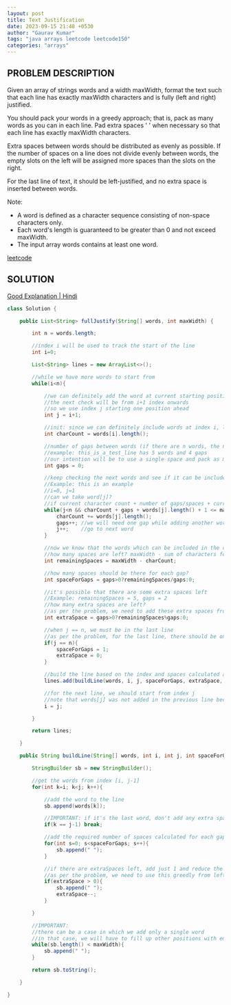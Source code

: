 ```yaml
---
layout: post
title: Text Justification
date: 2023-09-15 21:48 +0530
author: "Gaurav Kumar"
tags: "java arrays leetcode leetcode150"
categories: "arrays"
---
```


## PROBLEM DESCRIPTION

Given an array of strings words and a width maxWidth, format the text such that each line has exactly maxWidth characters and is fully (left and right) justified.

You should pack your words in a greedy approach; that is, pack as many words as you can in each line. Pad extra spaces ' ' when necessary so that each line has exactly maxWidth characters.

Extra spaces between words should be distributed as evenly as possible. If the number of spaces on a line does not divide evenly between words, the empty slots on the left will be assigned more spaces than the slots on the right.

For the last line of text, it should be left-justified, and no extra space is inserted between words.

Note:

- A word is defined as a character sequence consisting of non-space characters only.
- Each word's length is guaranteed to be greater than 0 and not exceed maxWidth.
- The input array words contains at least one word.

[leetcode](https://leetcode.com/problems/text-justification/)

## SOLUTION

[Good Explanation | Hindi](https://www.youtube.com/watch?v=jpU2LVaDa4g)

```java
class Solution {

    public List<String> fullJustify(String[] words, int maxWidth) {

        int n = words.length;

        //index i will be used to track the start of the line
        int i=0;

        List<String> lines = new ArrayList<>();

        //while we have more words to start from
        while(i<n){

            //we can definitely add the word at current starting position i
            //the next check will be from i+1 index onwards
            //so we use index j starting one position ahead
            int j = i+1;

            //init: since we can definitely include words at index i, let's add that
            int charCount = words[i].length();

            //number of gaps between words (if there are n words, the numbers of gaps will be n-1)
            //example: this_is_a_test_line has 5 words and 4 gaps
            //our intention will be to use a single space and pack as many words as possible for now
            int gaps = 0;

            //keep checking the next words and see if it can be included within maxWidth
            //Example: this is an example
            //i=0, j=1
            //can we take word[j]?
            //if current character count + number of gaps/spaces + current word length + 1 for extra space that will be added before word[j] can fit in maxWidth, we can include it
            while(j<n && charCount + gaps + words[j].length() + 1 <= maxWidth){
                charCount += words[j].length();
                gaps++; //we will need one gap while adding another word
                j++;    //go to next word
            }

            //now we know that the words which can be included in the current line are from index [i, j-1]
            //how many spaces are left? maxWidth - sum of characters for words from [i, j-1]
            int remainingSpaces = maxWidth - charCount;

            //how many spaces should be there for each gap?
            int spaceForGaps = gaps>0?remainingSpaces/gaps:0;

            //it's possible that there are some extra spaces left
            //Example: remainingSpaces = 5, gaps = 2
            //how many extra spaces are left?
            //as per the problem, we need to add these extra spaces from left to right
            int extraSpace = gaps>0?remainingSpaces%gaps:0;

            //when j == n, we must be in the last line
            //as per the problem, for the last line, there should be only 1 space between the words
            if(j == n){
                spaceForGaps = 1;
                extraSpace = 0;
            }

            //build the line based on the index and spaces calculated and add it to the list
            lines.add(buildLine(words, i, j, spaceForGaps, extraSpace, maxWidth));

            //for the next line, we should start from index j
            //note that words[j] was not added in the previous line because it did not fit within maxWidth
            i = j;

        }

        return lines;

    }

    public String buildLine(String[] words, int i, int j, int spaceForGaps, int extraSpace, int maxWidth){

        StringBuilder sb = new StringBuilder();

        //get the words from index [i, j-1]
        for(int k=i; k<j; k++){

            //add the word to the line
            sb.append(words[k]);

            //IMPORTANT: if it's the last word, don't add any extra space after that
            if(k == j-1) break;

            //add the required number of spaces calculated for each gap
            for(int s=0; s<spaceForGaps; s++){
                sb.append(" ");
            }

            //if there are extraSpaces left, add just 1 and reduce the count of it
            //as per the problem, we need to use this greedly from left to right only
            if(extraSpace > 0){
                sb.append(" ");
                extraSpace--;
            }

        }

        //IMPORTANT:
        //there can be a case in which we add only a single word
        //in that case, we will have to fill up other positions with empty space
        while(sb.length() < maxWidth){
            sb.append(" ");
        }

        return sb.toString();

    }

}
```
